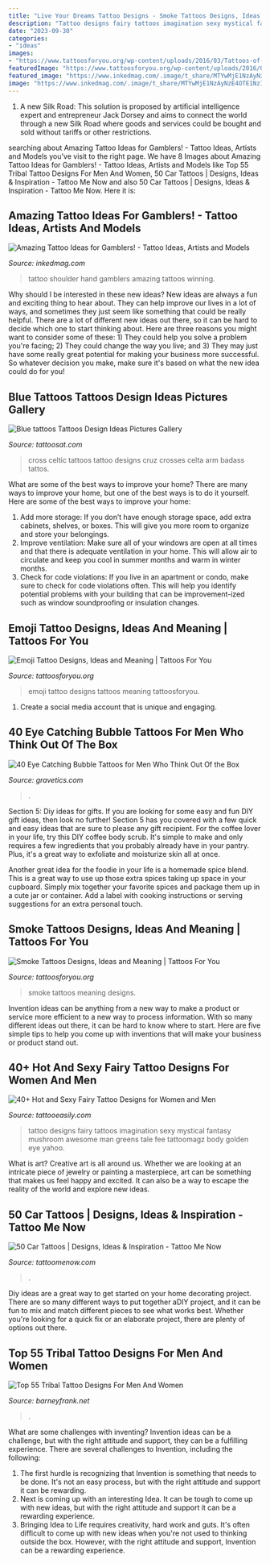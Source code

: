 ```yaml
---
title: "Live Your Dreams Tattoo Designs - Smoke Tattoos Designs, Ideas And Meaning"
description: "Tattoo designs fairy tattoos imagination sexy mystical fantasy mushroom awesome man greens tale fee tattoomagz body golden eye yahoo"
date: "2023-09-30"
categories:
- "ideas"
images:
- "https://www.tattoosforyou.org/wp-content/uploads/2016/03/Tattoos-of-Smoke.jpg"
featuredImage: "https://www.tattoosforyou.org/wp-content/uploads/2016/03/Tattoos-of-Smoke.jpg"
featured_image: "https://www.inkedmag.com/.image/t_share/MTYwMjE1NzAyNzE4OTE1NzIy/09e8731b12d0c6f1692b2f6c1b78fec9.jpg"
image: "https://www.inkedmag.com/.image/t_share/MTYwMjE1NzAyNzE4OTE1NzIy/09e8731b12d0c6f1692b2f6c1b78fec9.jpg"
---
```



1. A new Silk Road: This solution is proposed by artificial intelligence expert and entrepreneur Jack Dorsey and aims to connect the world through a new Silk Road where goods and services could be bought and sold without tariffs or other restrictions.

	

		
searching about Amazing Tattoo Ideas for Gamblers! - Tattoo Ideas, Artists and Models you've visit to the right page. We have 8 Images about Amazing Tattoo Ideas for Gamblers! - Tattoo Ideas, Artists and Models like Top 55 Tribal Tattoo Designs For Men And Women, 50 Car Tattoos | Designs, Ideas &amp; Inspiration - Tattoo Me Now and also 50 Car Tattoos | Designs, Ideas &amp; Inspiration - Tattoo Me Now. Here it is:
		
    
## Amazing Tattoo Ideas For Gamblers! - Tattoo Ideas, Artists And Models

<img loading=lazy src="https://www.inkedmag.com/.image/t_share/MTYwMjE1NzAyNzE4OTE1NzIy/09e8731b12d0c6f1692b2f6c1b78fec9.jpg" onerror="this.onerror=null;this.src='https://tse2.mm.bing.net/th?id=OIP.xhzYS0wEWkmebm8uoInY0wHaNA&amp;pid=15.1';" alt="Amazing Tattoo Ideas for Gamblers! - Tattoo Ideas, Artists and Models">

_Source: inkedmag.com_

>tattoo shoulder hand gamblers amazing tattoos winning. 

	

Why should I be interested in these new ideas?
New ideas are always a fun and exciting thing to hear about. They can help improve our lives in a lot of ways, and sometimes they just seem like something that could be really helpful. There are a lot of different new ideas out there, so it can be hard to decide which one to start thinking about. Here are three reasons you might want to consider some of these: 1) They could help you solve a problem you're facing; 2) They could change the way you live; and 3) They may just have some really great potential for making your business more successful. So whatever decision you make, make sure it's based on what the new idea could do for you!

    
## Blue Tattoos Tattoos Design Ideas Pictures Gallery

<img loading=lazy src="https://tattoosat.com/wp-content/uploads/2015/02/blue-tattoo-blue-celtic-cross-tattoo.jpg" onerror="this.onerror=null;this.src='https://tse1.mm.bing.net/th?id=OIP.5D1Z1QPty2VtTLdo2AF03AHaJ4&amp;pid=15.1';" alt="Blue tattoos Tattoos Design Ideas Pictures Gallery">

_Source: tattoosat.com_

>cross celtic tattoos tattoo designs cruz crosses celta arm badass tattos. 

	

What are some of the best ways to improve your home?
There are many ways to improve your home, but one of the best ways is to do it yourself. Here are some of the best ways to improve your home: 
1. Add more storage: If you don’t have enough storage space, add extra cabinets, shelves, or boxes. This will give you more room to organize and store your belongings. 
2. Improve ventilation: Make sure all of your windows are open at all times and that there is adequate ventilation in your home. This will allow air to circulate and keep you cool in summer months and warm in winter months. 
3. Check for code violations: If you live in an apartment or condo, make sure to check for code violations often. This will help you identify potential problems with your building that can be improvement-ized such as window soundproofing or insulation changes.

    
## Emoji Tattoo Designs, Ideas And Meaning | Tattoos For You

<img loading=lazy src="https://www.tattoosforyou.org/wp-content/uploads/2017/08/Emoji-Tattoo.jpg" onerror="this.onerror=null;this.src='https://tse2.mm.bing.net/th?id=OIP.sJRVdWeVwaR47n_qcRisJQHaFX&amp;pid=15.1';" alt="Emoji Tattoo Designs, Ideas and Meaning | Tattoos For You">

_Source: tattoosforyou.org_

>emoji tattoo designs tattoos meaning tattoosforyou. 

	

1. Create a social media account that is unique and engaging.

    
## 40 Eye Catching Bubble Tattoos For Men Who Think Out Of The Box

<img loading=lazy src="https://www.gravetics.com/wp-content/uploads/2017/06/Button-Sandbow-With-Bubbles.jpg" onerror="this.onerror=null;this.src='https://tse4.mm.bing.net/th?id=OIP.ksCAgHqqPARH9XmUyRUSsgHaHa&amp;pid=15.1';" alt="40 Eye Catching Bubble Tattoos for Men Who Think Out Of the Box">

_Source: gravetics.com_

>. 

	

Section 5: Diy ideas for gifts.
If you are looking for some easy and fun DIY gift ideas, then look no further! Section 5 has you covered with a few quick and easy ideas that are sure to please any gift recipient.
For the coffee lover in your life, try this DIY coffee body scrub. It's simple to make and only requires a few ingredients that you probably already have in your pantry. Plus, it's a great way to exfoliate and moisturize skin all at once.

Another great idea for the foodie in your life is a homemade spice blend. This is a great way to use up those extra spices taking up space in your cupboard. Simply mix together your favorite spices and package them up in a cute jar or container. Add a label with cooking instructions or serving suggestions for an extra personal touch.

    
## Smoke Tattoos Designs, Ideas And Meaning | Tattoos For You

<img loading=lazy src="https://www.tattoosforyou.org/wp-content/uploads/2016/03/Tattoos-of-Smoke.jpg" onerror="this.onerror=null;this.src='https://tse4.mm.bing.net/th?id=OIP.a5UxdXa8jt_52qRvyi7_fgDkEs&amp;pid=15.1';" alt="Smoke Tattoos Designs, Ideas and Meaning | Tattoos For You">

_Source: tattoosforyou.org_

>smoke tattoos meaning designs. 

	

Invention ideas can be anything from a new way to make a product or service more efficient to a new way to process information. With so many different ideas out there, it can be hard to know where to start. Here are five simple tips to help you come up with inventions that will make your business or product stand out.

    
## 40+ Hot And Sexy Fairy Tattoo Designs For Women And Men

<img loading=lazy src="http://www.tattooeasily.com/wp-content/uploads/2013/05/fairy-tattoo-designs-32.jpg" onerror="this.onerror=null;this.src='https://tse2.mm.bing.net/th?id=OIP.zWfwfK9l_h2vEyE6y2snDwHaKk&amp;pid=15.1';" alt="40+ Hot and Sexy Fairy Tattoo Designs for Women and Men">

_Source: tattooeasily.com_

>tattoo designs fairy tattoos imagination sexy mystical fantasy mushroom awesome man greens tale fee tattoomagz body golden eye yahoo. 

	

What is art?
Creative art is all around us. Whether we are looking at an intricate piece of jewelry or painting a masterpiece, art can be something that makes us feel happy and excited. It can also be a way to escape the reality of the world and explore new ideas.

    
## 50 Car Tattoos | Designs, Ideas &amp; Inspiration - Tattoo Me Now

<img loading=lazy src="https://www.tattoomenow.com/tattoo-designs/wp-content/uploads/2021/05/car-tattoo-38.jpg" onerror="this.onerror=null;this.src='https://tse4.mm.bing.net/th?id=OIP.C-_f98d94tze6KtoX-d_TAAAAA&amp;pid=15.1';" alt="50 Car Tattoos | Designs, Ideas &amp; Inspiration - Tattoo Me Now">

_Source: tattoomenow.com_

>. 

	

Diy ideas are a great way to get started on your home decorating project. There are so many different ways to put together aDIY project, and it can be fun to mix and match different pieces to see what works best. Whether you're looking for a quick fix or an elaborate project, there are plenty of options out there.

    
## Top 55 Tribal Tattoo Designs For Men And Women

<img loading=lazy src="https://www.barneyfrank.net/wp-content/uploads/2014/07/tribal-tattoos-for-women.jpg" onerror="this.onerror=null;this.src='https://tse2.mm.bing.net/th?id=OIP.f7BjrAOipA7ncn8LyBK2KAHaLI&amp;pid=15.1';" alt="Top 55 Tribal Tattoo Designs For Men And Women">

_Source: barneyfrank.net_

>. 

	

What are some challenges with inventing?
Invention ideas can be a challenge, but with the right attitude and support, they can be a fulfilling experience. There are several challenges to Invention, including the following:
1. The first hurdle is recognizing that Invention is something that needs to be done. It's not an easy process, but with the right attitude and support it can be rewarding.
2. Next is coming up with an interesting Idea. It can be tough to come up with new ideas, but with the right attitude and support it can be a rewarding experience. 
3. Bringing Idea to Life requires creativity, hard work and guts. It's often difficult to come up with new ideas when you're not used to thinking outside the box. However, with the right attitude and support, Invention can be a rewarding experience.

